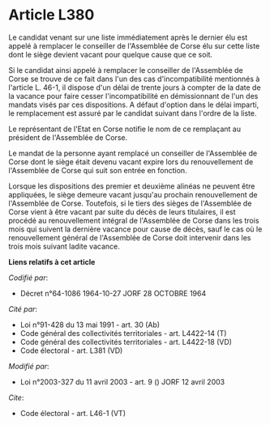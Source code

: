 # Article L380

Le candidat venant sur une liste immédiatement après le dernier élu est appelé à remplacer le conseiller de l'Assemblée de
Corse élu sur cette liste dont le siège devient vacant pour quelque cause que ce soit. 

Si le candidat ainsi appelé à remplacer le conseiller de l'Assemblée de Corse se trouve de ce fait dans l'un des cas
d'incompatibilité mentionnés à l'article L. 46-1, il dispose d'un délai de trente jours à compter de la date de la vacance
pour faire cesser l'incompatibilité en démissionnant de l'un des mandats visés par ces dispositions. A défaut d'option dans
le délai imparti, le remplacement est assuré par le candidat suivant dans l'ordre de la liste. 

Le représentant de l'Etat en Corse notifie le nom de ce remplaçant au président de l'Assemblée de Corse. 

Le mandat de la personne ayant remplacé un conseiller de l'Assemblée de Corse dont le siège était devenu vacant expire lors
du renouvellement de l'Assemblée de Corse qui suit son entrée en fonction. 

Lorsque les dispositions des premier et deuxième alinéas ne peuvent être appliquées, le siège demeure vacant jusqu'au
prochain renouvellement de l'Assemblée de Corse. Toutefois, si le tiers des sièges de l'Assemblée de Corse vient à être
vacant par suite du décès de leurs titulaires, il est procédé au renouvellement intégral de l'Assemblée de Corse dans les
trois mois qui suivent la dernière vacance pour cause de décès, sauf le cas où le renouvellement général de l'Assemblée de
Corse doit intervenir dans les trois mois suivant ladite vacance.

**Liens relatifs à cet article**

_Codifié par_:

  - Décret n°64-1086 1964-10-27 JORF 28 OCTOBRE 1964

_Cité par_:

  - Loi n°91-428 du 13 mai 1991 - art. 30 (Ab)
  - Code général des collectivités territoriales - art. L4422-14 (T)
  - Code général des collectivités territoriales - art. L4422-18 (VD)
  - Code électoral - art. L381 (VD)

_Modifié par_:

  - Loi n°2003-327 du 11 avril 2003 - art. 9 () JORF 12 avril 2003

_Cite_:

  - Code électoral - art. L46-1 (VT)
